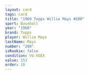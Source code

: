 ```yaml
---
layout: card
tags: card
title: "1960 Topps Willie Mays #200"
sport: Baseball
year: "1960"
brand: Topps
player: Willie Mays
lastName: Mays
number: "200"
isRookie: false
condition: VG-VGEX
value: 153
order: 10
---
```

